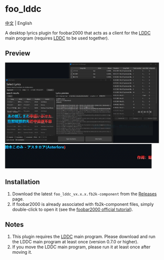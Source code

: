 # foo_lddc

[中文](./README.md) | English

A desktop lyrics plugin for foobar2000 that acts as a client for the [LDDC](https://github.com/chenmozhijin/LDDC) main program (requires [LDDC](https://github.com/chenmozhijin/LDDC) to be used together).

## Preview

![image](img/en.jpg)
![gif](img/desktop_lyrics.gif)

## Installation

1. Download the latest `foo_lddc_vx.x.x.fb2k-component` from the [Releases](https://github.com/chenmozhijin/foo_lddc/releases) page.
2. If foobar2000 is already associated with fb2k-component files, simply double-click to open it (see the [foobar2000 official tutorial](https://wiki.hydrogenaud.io/index.php?title=Foobar2000:How_to_install_a_component)).

## Notes

1. This plugin requires the [LDDC](https://github.com/chenmozhijin/LDDC) main program. Please download and run the LDDC main program at least once (version 0.7.0 or higher).
2. If you move the LDDC main program, please run it at least once after moving it.
